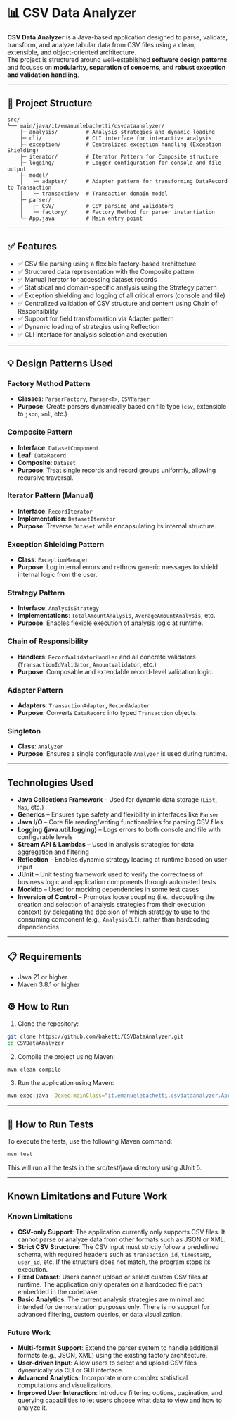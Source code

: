# 📊 CSV Data Analyzer

**CSV Data Analyzer** is a Java-based application designed to parse, validate, transform, and analyze tabular data from CSV files using a clean, extensible, and object-oriented architecture.  
The project is structured around well-established **software design patterns** and focuses on **modularity, separation of concerns**, and **robust exception and validation handling**.

---

## 📁 Project Structure

```plaintext
src/
└── main/java/it/emanuelebachetti/csvdataanalyzer/
    ├─ analysis/         # Analysis strategies and dynamic loading
    ├─ cli/              # CLI interface for interactive analysis
    ├─ exception/        # Centralized exception handling (Exception Shielding)
    ├─ iterator/         # Iterator Pattern for Composite structure
    ├─ logging/          # Logger configuration for console and file output
    ├─ model/
    │   ├─ adapter/      # Adapter pattern for transforming DataRecord to Transaction
    │   └─ transaction/  # Transaction domain model
    ├─ parser/
    │   ├─ CSV/          # CSV parsing and validators
    │   └─ factory/      # Factory Method for parser instantiation
    └─ App.java          # Main entry point
```

---

## ✅ Features

- ✅ CSV file parsing using a flexible factory-based architecture
- ✅ Structured data representation with the Composite pattern
- ✅ Manual Iterator for accessing dataset records
- ✅ Statistical and domain-specific analysis using the Strategy pattern
- ✅ Exception shielding and logging of all critical errors (console and file)
- ✅ Centralized validation of CSV structure and content using Chain of Responsibility
- ✅ Support for field transformation via Adapter pattern
- ✅ Dynamic loading of strategies using Reflection
- ✅ CLI interface for analysis selection and execution

---

## 💡 Design Patterns Used

### Factory Method Pattern
- **Classes**: `ParserFactory`, `Parser<T>`, `CSVParser`
- **Purpose**: Create parsers dynamically based on file type (`csv`, extensible to `json`, `xml`, etc.)

### Composite Pattern
- **Interface**: `DatasetComponent`
- **Leaf**: `DataRecord`
- **Composite**: `Dataset`
- **Purpose**: Treat single records and record groups uniformly, allowing recursive traversal.

### Iterator Pattern (Manual)
- **Interface**: `RecordIterator`
- **Implementation**: `DatasetIterator`
- **Purpose**: Traverse `Dataset` while encapsulating its internal structure.

### Exception Shielding Pattern
- **Class**: `ExceptionManager`
- **Purpose**: Log internal errors and rethrow generic messages to shield internal logic from the user.

### Strategy Pattern
- **Interface**: `AnalysisStrategy`
- **Implementations**: `TotalAmountAnalysis`, `AverageAmountAnalysis`, etc.
- **Purpose**: Enables flexible execution of analysis logic at runtime.

### Chain of Responsibility
- **Handlers**: `RecordValidatorHandler` and all concrete validators (`TransactionIdValidator`, `AmountValidator`, etc.)
- **Purpose**: Composable and extendable record-level validation logic.

### Adapter Pattern
- **Adapters**: `TransactionAdapter`, `RecordAdapter`
- **Purpose**: Converts `DataRecord` into typed `Transaction` objects.

### Singleton
- **Class**: `Analyzer`
- **Purpose**:  Ensures a single configurable `Analyzer` is used during runtime.

--- 

## Technologies Used

- **Java Collections Framework** – Used for dynamic data storage (`List`, `Map`, etc.)
- **Generics** – Ensures type safety and flexibility in interfaces like `Parser`<T>
- **Java I/O** – Core file reading/writing functionalities for parsing CSV files
- **Logging (java.util.logging)** – Logs errors to both console and file with configurable levels
- **Stream API & Lambdas** – Used in analysis strategies for data aggregation and filtering
- **Reflection** – Enables dynamic strategy loading at runtime based on user input
- **JUnit** – Unit testing framework used to verify the correctness of business logic and application components through automated tests
- **Mockito** – Used for mocking dependencies in some test cases
- **Inversion of Control** – Promotes loose coupling (i.e., decoupling the creation and selection of analysis strategies from their execution context) by delegating the decision of which strategy to use to the consuming component (e.g., `AnalysisCLI`), rather than hardcoding dependencies

---

## 📋 Requirements

- Java 21 or higher
- Maven 3.8.1 or higher

## ⚙️ How to Run

1. Clone the repository:

```bash
git clone https://github.com/baketti/CSVDataAnalyzer.git 
cd CSVDataAnalyzer
```

2. Compile the project using Maven:
```bash 
mvn clean compile
```

3. Run the application using Maven:
```bash 
mvn exec:java -Dexec.mainClass="it.emanuelebachetti.csvdataanalyzer.App"
```

---

## 🧪 How to Run Tests

To execute the tests, use the following Maven command:
```bash 
mvn test
```
This will run all the tests in the src/test/java directory using JUnit 5.

---

## Known Limitations and Future Work

### Known Limitations

- **CSV-only Support**: The application currently only supports CSV files. It cannot parse or analyze data from other formats such as JSON or XML.
- **Strict CSV Structure**: The CSV input must strictly follow a predefined schema, with required headers such as `transaction_id`, `timestamp`, `user_id`, etc. If the structure does not match, the program stops its execution.
- **Fixed Dataset**: Users cannot upload or select custom CSV files at runtime. The application only operates on a hardcoded file path embedded in the codebase.
- **Basic Analytics**: The current analysis strategies are minimal and intended for demonstration purposes only. There is no support for advanced filtering, custom queries, or data visualization.

### Future Work

- **Multi-format Support**: Extend the parser system to handle additional formats (e.g., JSON, XML) using the existing factory architecture.
- **User-driven Input**: Allow users to select and upload CSV files dynamically via CLI or GUI interface.
- **Advanced Analytics**: Incorporate more complex statistical computations and visualizations.
- **Improved User Interaction**: Introduce filtering options, pagination, and querying capabilities to let users choose what data to view and how to analyze it.
